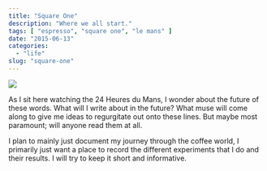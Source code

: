 ```yaml
---
title: "Square One"
description: "Where we all start."
tags: [ "espresso", "square one", "le mans" ]
date: "2015-06-13"
categories:
  - "life"
slug: "square-one"
---
```

![](/post-img/Square-One/shot.jpg)

As I sit here watching the 24 Heures du Mans, I wonder about the future of these words. What will I write about in the future? What muse will come along to give me ideas to regurgitate out onto these lines. But maybe most paramount; will anyone read them at all.

I plan to mainly just document my journey through the coffee world, I primarily just want a place to record the different experiments that I do and their results. I will try to keep it short and informative.
